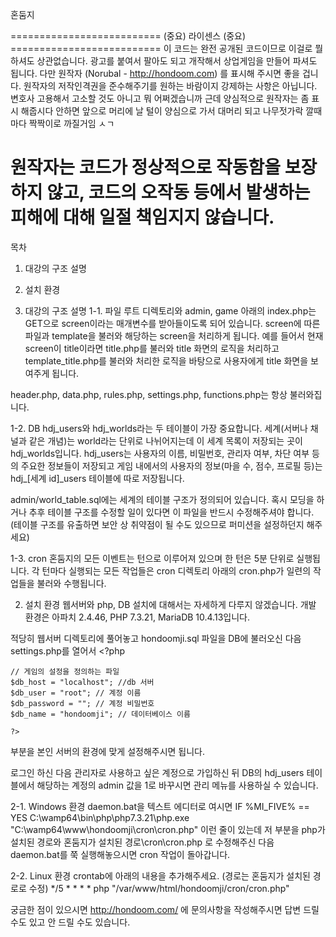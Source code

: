 혼둠지

========================== (중요) 라이센스 (중요) ==========================
이 코드는 완전 공개된 코드이므로 이걸로 뭘 하셔도 상관없습니다.
광고를 붙여서 팔아도 되고 개작해서 상업게임을 만들어 파셔도 됩니다.
다만 원작자 (Norubal - http://hondoom.com) 를 표시해 주시면 좋을 겁니다.
원작자의 저작인격권을 준수해주기를 원하는 바람이지 강제하는 사항은 아닙니다.
변호사 고용해서 고소할 것도 아니고 뭐 어쩌겠습니까 근데 양심적으로 원작자는 좀 표시 해줍시다
안하면 앞으로 머리에 날 털이 양심으로 가서 대머리 되고 나무젓가락 깔때마다 짝짝이로 까질거임 ㅅㄱ

원작자는 코드가 정상적으로 작동함을 보장하지 않고, 코드의 오작동 등에서 발생하는 피해에 대해
일절 책임지지 않습니다.
======================================================================

목차
1. 대강의 구조 설명
2. 설치 환경

1. 대강의 구조 설명
1-1. 파일
루트 디렉토리와 admin, game 아래의 index.php는 GET으로 screen이라는 매개변수를 받아들이도록 되어 있습니다.
screen에 따른 파일과 template을 불러와 해당하는 screen을 처리하게 됩니다.
예를 들어서 현재 screen이 title이라면 title.php를 불러와 title 화면의 로직을 처리하고
template_title.php를 불러와 처리한 로직을 바탕으로 사용자에게 title 화면을 보여주게 됩니다.

header.php, data.php, rules.php, settings.php, functions.php는 항상 불러와집니다.

1-2. DB
hdj_users와 hdj_worlds라는 두 테이블이 가장 중요합니다.
세계(서버나 채널과 같은 개념)는 world라는 단위로 나뉘어지는데
이 세계 목록이 저장되는 곳이 hdj_worlds입니다.
hdj_users는 사용자의 이름, 비밀번호, 관리자 여부, 차단 여부 등의 주요한 정보들이 저장되고
게임 내에서의 사용자의 정보(마을 수, 점수, 프로필 등)는 hdj_[세계 id]_users 테이블에 따로 저장됩니다.

admin/world_table.sql에는 세계의 테이블 구조가 정의되어 있습니다.
혹시 모딩을 하거나 추후 테이블 구조를 수정할 일이 있다면 이 파일을 반드시 수정해주셔야 합니다.
(테이블 구조를 유출하면 보안 상 취약점이 될 수도 있으므로 퍼미션을 설정하던지 해주세요)

1-3. cron
혼둠지의 모든 이벤트는 턴으로 이루어져 있으며 한 턴은 5분 단위로 실행됩니다.
각 턴마다 실행되는 모든 작업들은 cron 디렉토리 아래의 cron.php가 일련의 작업들을 불러와 수행됩니다.

2. 설치 환경
웹서버와 php, DB 설치에 대해서는 자세하게 다루지 않겠습니다.
개발 환경은 아파치 2.4.46, PHP 7.3.21, MariaDB 10.4.13입니다.

적당히 웹서버 디렉토리에 풀어놓고 hondoomji.sql 파일을 DB에 불러오신 다음
settings.php를 열어서 
	<?php

	// 게임의 설정을 정의하는 파일
	$db_host = "localhost"; //db 서버
	$db_user = "root"; // 계정 이름
	$db_password = ""; // 계정 비밀번호
	$db_name = "hondoomji"; // 데이터베이스 이름

	?>
부분을 본인 서버의 환경에 맞게 설정해주시면 됩니다.

로그인 하신 다음 관리자로 사용하고 싶은 계정으로 가입하신 뒤
DB의 hdj_users 테이블에서 해당하는 계정의 admin 값을 1로 바꾸시면 관리 메뉴를 사용하실 수 있습니다.


2-1. Windows 환경
daemon.bat을 텍스트 에디터로 여시면
	IF %MI_FIVE% == YES C:\wamp64\bin\php\php7.3.21\php.exe "C:\wamp64\www\hondoomji\cron\cron.php"
이런 줄이 있는데 저 부분을 php가 설치된 경로와 혼둠지가 설치된 경로\cron\cron.php 로 수정해주신 다음 daemon.bat를 쭉 실행해놓으시면
cron 작업이 돌아갑니다.

2-2. Linux 환경
crontab에 아래의 내용을 추가해주세요. (경로는 혼둠지가 설치된 경로로 수정)
*/5 * * * *  php "/var/www/html/hondoomji/cron/cron.php"

궁금한 점이 있으시면 http://hondoom.com/ 에 문의사항을 작성해주시면 답변 드릴 수도 있고 안 드릴 수도 있습니다.
